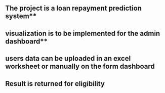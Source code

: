 ## The project is a loan repayment prediction system**
## visualization is to be implemented for the admin dashboard**
## users data can be uploaded in an excel worksheet or manually on the form dashboard
## Result is returned for eligibility
